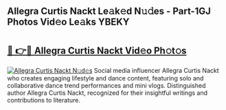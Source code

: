 ## Allegra Curtis Nackt Le𝚊k𝚎d N𝚞𝚍es - Part-1GJ Photos Vid𝚎o Le𝚊ks YBEKY

# <h2><a href="http://fb9lrif.evod.top/?m=Allegra+Curtis+Nackt">🔗 👉🔴 Allegra Curtis Nackt Vid𝚎o Ph𝚘t𝚘s</a></h2>

[![Allegra Curtis Nackt N𝚞d𝚎s](https://i.imgur.com/8V9OHl7.gif)](http://fb9lrif.evod.top/?m=Allegra+Curtis+Nackt)
Social media influencer Allegra Curtis Nackt who creates engaging lifestyle and dance content, featuring solo and collaborative dance trend performances and mini vlogs. Distinguished author Allegra Curtis Nackt, recognized for their insightful writings and contributions to literature. 
